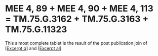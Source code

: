 # MEE 4, 89 + MEE 4, 90 + MEE 4, 113 = TM.75.G.3162 + TM.75.G.3163 + TM.75.G.11323

 This almost complete tablet is the result of the post publication join of [[Excerpt q]] and [[Excerpt al]].

[//begin]: # "Autogenerated link references for markdown compatibility"
[Excerpt q]: <Excerpt q> "MEE 4, 89 + MEE 4, 90 = TM.75.G.3162 + TM.75.G.3163"
[Excerpt al]: <Excerpt al> "MEE 4, 113 = TM.75.G.11323"
[//end]: # "Autogenerated link references"